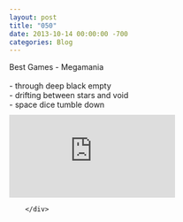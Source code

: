 ```yaml
---
layout: post
title: "050"
date: 2013-10-14 00:00:00 -700
categories: Blog
---
```


<div class="blog-content">
				<div class="paragraph">Best Games - Megamania<br><br>- through deep black empty<br>- drifting between stars and void<br>- space dice tumble down<br></div>  <div class="wsite-youtube" style="margin-bottom:10px;margin-top:10px;"><div class="wsite-youtube-wrapper wsite-youtube-size-auto wsite-youtube-align-center"> 	<div class="wsite-youtube-container">                  		<iframe src="http://www.youtube.com/embed/AXmKMMmQ7AQ?wmode=opaque" frameborder="0" allowfullscreen=""></iframe> 	</div> </div></div>

		</div>
        